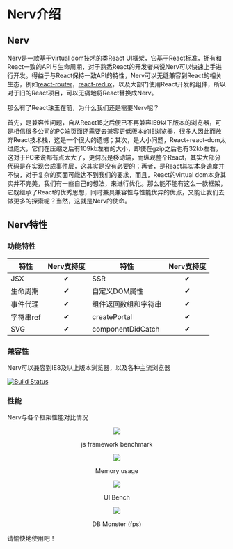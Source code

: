 # Nerv介绍

## Nerv

Nerv是一款基于virtual dom技术的类React UI框架，它基于React标准，拥有和React一致的API与生命周期，对于熟悉React的开发者来说Nerv可以快速上手进行开发。得益于与React保持一致API的特性，Nerv可以无缝兼容到React的相关生态，例如[react-router](https://github.com/ReactTraining/react-router)，[react-redux](https://github.com/reactjs/react-redux)，以及大部门使用React开发的组件，所以对于旧的React项目，可以无痛地将React替换成Nerv。

那么有了React珠玉在前，为什么我们还是需要Nerv呢？

首先，是兼容性问题，自从React15之后便已不再兼容IE9以下版本的浏览器，可是相信很多公司的PC端页面还需要去兼容更低版本的IE浏览器，很多人因此而放弃React技术栈，这是一个很大的遗憾；其次，是大小问题，React+react-dom太过庞大，它们在压缩之后有109kb左右的大小，即使在gzip之后也有32kb左右，这对于PC来说都有点太大了，更何况是移动端，而纵观整个React，其实大部分代码是在实现合成事件层，这其实是没有必要的；再者，是React其实本身速度并不快，对于复杂的页面可能达不到我们的要求，而且，React的virtual dom本身其实并不完美，我们有一些自己的想法，来进行优化。那么能不能有这么一款框架，它既继承了React的优秀思想，同时兼具兼容性与性能优异的优点，又能让我们去做更多的探索呢？当然，这就是Nerv的使命。

## Nerv特性

### 功能特性

| 特性           | Nerv支持度     | 特性           | Nerv支持度     |
| ------------- |:-------------:| ------------- |:-------------:|
| JSX      | ✔︎ | SSR | ✔︎      |
| 生命周期      | ✔︎      | 自定义DOM属性 | ✔︎     |
| 事件代理 | ✔︎      | 组件返回数组和字符串 | ✔︎      |
| 字符串ref | ✔︎      | createPortal | ✔︎      |
| SVG | ✔︎      | componentDidCatch | ✔︎      |

### 兼容性

Nerv可以兼容到IE8及以上版本浏览器，以及各种主流浏览器

[![Build Status](https://saucelabs.com/browser-matrix/nerv-project.svg)](https://saucelabs.com/u/nerv-project)

### 性能

Nerv与各个框架性能对比情况

<div align="center">
  <a href="https://github.com/krausest/js-framework-benchmark" target="_blank"><img src="http://storage.360buyimg.com/mtd/home/js-framework-bench1513839979605.png"></a>
  <br>
  <p>js framework benchmark</p>
</div>

<div align="center">
  <a href="https://github.com/krausest/js-framework-benchmark" target="_blank"><img src="http://storage.360buyimg.com/mtd/home/memery1513840180804.png"></a>
  <br>
  <p>Memory usage</p>
</div>

<div align="center">
  <a href="https://github.com/localvoid/uibench" target="_blank"><img src="http://storage.360buyimg.com/mtd/home/ui-bench1513840233491.png"></a>
  <br>
  <p>UI Bench</p>
</div>

<div align="center">
  <a href="https://github.com/mathieuancelin/js-repaint-perfs" target="_blank"><img src="http://storage.360buyimg.com/mtd/home/ui-bench1513840302362.png"></a>
  <br>
  <p>DB Monster (fps)</p>
</div>

请愉快地使用吧！